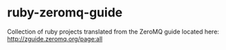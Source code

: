ruby-zeromq-guide
=================

Collection of ruby projects translated from the ZeroMQ guide located here: http://zguide.zeromq.org/page:all

